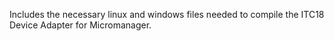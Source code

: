 Includes the necessary linux and windows files needed to compile the ITC18 Device Adapter for Micromanager.
